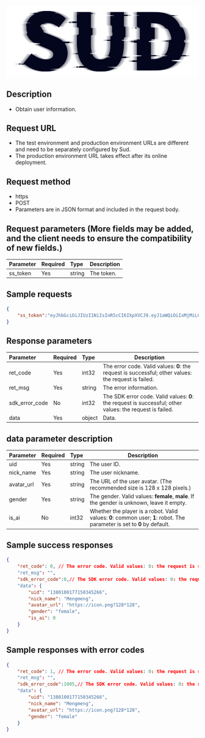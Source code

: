 #

![SUD](../../Resource/logo.png)

## Description

- Obtain user information.

## Request URL

- The test environment and production environment URLs are different and need to be separately configured by Sud.
- The production environment URL takes effect after its online deployment.

## Request method
- https
- POST
- Parameters are in JSON format and included in the request body.

## Request parameters (More fields may be added, and the client needs to ensure the compatibility of new fields.)

| Parameter | Required | Type | Description |
|:----|:---|:-----|-----|
| ss_token | Yes | string | The token. |

## Sample requests

```json
{
    "ss_token":"eyJhbGciOiJIUzI1NiIsInR5cCI6IkpXVCJ9.eyJ1aWQiOiIxMjMiLCJleHAiOjE2MzA0MTc4NDksImFwcF9pZCI6ImFwcElEIn0.BWFAf7-Bi20KsFIjnQcF2ET1RNhoZRhoWa-VOxYbPuY"
}
```

## Response parameters

| Parameter | Required | Type | Description |
|:----|:---|:-----|-----|
| ret_code | Yes | int32 | The error code. Valid values: **0**: the request is successful; other values: the request is failed. |
| ret_msg | Yes | string | The error information. |
| sdk_error_code | No | int32 | The SDK error code. Valid values: **0**: the request is successful; other values: the request is failed. |
| data | Yes | object | Data. |

## data parameter description

| Parameter | Required | Type | Description |
|:----|:---|:-----|-----|
| uid | Yes | string | The user ID. |
| nick_name | Yes | string | The user nickname. |
| avatar_url | Yes | string | The URL of the user avatar. (The recommended size is 128 x 128 pixels.)|
| gender | Yes | string | The gender. Valid values: **female**, **male**. If the gender is unknown, leave it empty. |
| is_ai | No | int32 | Whether the player is a robot. Valid values: **0**: common user; **1**: robot. The parameter is set to **0** by default. |

## Sample success responses

```json
{
    "ret_code": 0, // The error code. Valid values: 0: the request is successful; other values: the request is failed.
    "ret_msg": "",
    "sdk_error_code":0,// The SDK error code. Valid values: 0: the request is successful; other values: the request is failed.
    "data": {
        "uid": "1380100177150345266",
        "nick_name": "Mengmeng",
        "avatar_url": "https://icon.png?128*128",
        "gender": "female",
        "is_ai": 0
    }
}
```

## Sample responses with error codes

```json
{
    "ret_code": 1, // The error code. Valid values: 0: the request is successful; other values: the request is failed.
    "ret_msg": "",
    "sdk_error_code":1005,// The SDK error code. Valid values: 0: the request is successful; other values: the request is failed.
    "data": {
        "uid": "1380100177150345266",
        "nick_name": "Mengmeng",
        "avatar_url": "https://icon.png?128*128",
        "gender": "female"
    }
}
```
